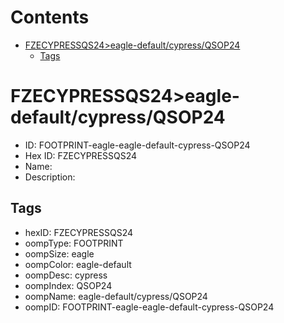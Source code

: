 



Contents
========

* [FZECYPRESSQS24>eagle-default/cypress/QSOP24](#fzecypressqs24eagle-defaultcypressqsop24)
	* [Tags](#tags)

# FZECYPRESSQS24>eagle-default/cypress/QSOP24

- ID: FOOTPRINT-eagle-eagle-default-cypress-QSOP24
- Hex ID: FZECYPRESSQS24
- Name: 
- Description: 

## Tags

- hexID: FZECYPRESSQS24
- oompType: FOOTPRINT
- oompSize: eagle
- oompColor: eagle-default
- oompDesc: cypress
- oompIndex: QSOP24
- oompName: eagle-default/cypress/QSOP24
- oompID: FOOTPRINT-eagle-eagle-default-cypress-QSOP24
